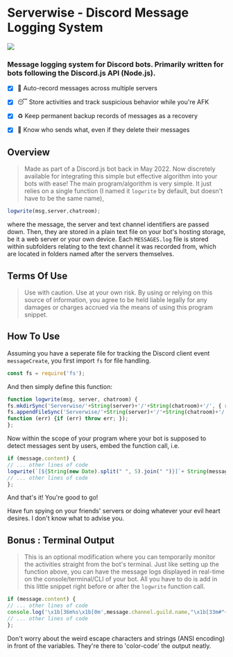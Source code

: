 # Serverwise - Discord Message Logging System
![](Serverwise.jpg)
### Message logging system for Discord bots. Primarily written for bots following the Discord.js API (Node.js).

- [x] 💬️ Auto-record messages across multiple servers
- [x] 😴️ Store activities and track suspicious behavior while you're AFK
- [x] ♻️ Keep permanent backup records of messages as a recovery
- [x] 👀️ Know who sends what, even if they delete their messages


## Overview
> Made as part of a Discord.js bot back in May 2022. Now discretely available for integrating this simple but effective algorithm into your bots with ease!
The main program/algorithm is very simple. It just relies on a single function (I named it `logwrite` by default, but doesn't have to be the same name),
```javascript
logwrite(msg,server,chatroom);
```
where the message, the server and text channel identifiers are passed down. Then, they are stored in a plain text file on your bot's hosting storage, be it a web server or your own device. Each `MESSAGES.log` file is stored within subfolders relating to the text channel it was recorded from, which are located in folders named after the servers themselves.

## Terms Of Use
> Use with caution. Use at your own risk. By using or relying on this source of information, you agree to be held liable legally for any damages or charges accrued via the means of using this program snippet.

## How To Use
Assuming you have a seperate file for tracking the Discord client event `messageCreate`, you first import `fs` for file handling.
```javascript
const fs = require('fs');
```
And then simply define this function:
```javascript
function logwrite(msg, server, chatroom) {
fs.mkdirSync('Serverwise/'+String(server)+'/'+String(chatroom)+'/', { recursive: true });
fs.appendFileSync('Serverwise/'+String(server)+'/'+String(chatroom)+'/'+'MESSAGES.log', msg+'\n',
function (err) {if (err) throw err; });
};
```
Now within the scope of your program where your bot is supposed to detect messages sent by users, embed the function call, i.e.
```javascript
if (message.content) { 
// ... other lines of code
logwrite(`[${String(new Date).split(" ", 5).join(" ")}]`+ String(message.author.username) + "#" + String(message.author.discriminator) + " said: " + String(message.content), message.channel.guild.name, message.channel.name);
// ... other lines of code
};
```
And that's it! You're good to go!

Have fun spying on your friends' servers or doing whatever your evil heart desires. I don't know what to advise you.

## Bonus : Terminal Output
> This is an optional modification where you can temporarily monitor the activities straight from the bot's terminal.
Just like setting up the function above, you can have the message logs displayed in real-time on the console/terminal/CLI of your bot. All you have to do is add in this little snippet right before or after the `logwrite` function call.
```javascript
if (message.content) { 
// ... other lines of code
console.log('\x1b[36m%s\x1b[0m',message.channel.guild.name,"\x1b[33m#"+message.channel.name,"\x1b[0m", message.author.username + "#" + message.author.discriminator, "said: ", message.content);
// ... other lines of code
};
```
Don't worry about the weird escape characters and strings (ANSI encoding) in front of the variables. They're there to 'color-code' the output neatly.
